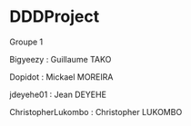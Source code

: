 # DDDProject
Groupe 1 

Bigyeezy            : Guillaume TAKO

Dopidot             : Mickael MOREIRA

jdeyehe01           : Jean DEYEHE

ChristopherLukombo  : Christopher LUKOMBO

